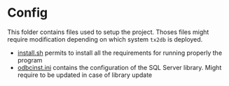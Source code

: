 # Config

This folder contains files used to setup the project. Thoses files might require modification depending on which system `tx2db` is deployed. 

* [install.sh](install.sh) permits to install all the requirements for running properly the program
* [odbcinst.ini](odbcinst.ini) contains the configuration of the SQL Server library. Might require to be updated in case of library update
